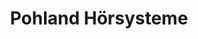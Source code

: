 ---
title: "Pohland Hörsysteme"
url: /kleve/pohland-hoersysteme-hagsche-strasse/
shop: Hörgeräte
---